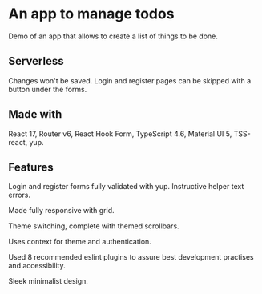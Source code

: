 # An app to manage todos

Demo of an app that allows to create a list of things to be done.

## Serverless

Changes won't be saved. Login and register pages can be skipped with a button under the forms.

## Made with

React 17, Router v6, React Hook Form, TypeScript 4.6, Material UI 5, TSS-react, yup.

## Features

Login and register forms fully validated with yup. Instructive helper text errors.

Made fully responsive with grid.

Theme switching, complete with themed scrollbars.

Uses context for theme and authentication.

Used 8 recommended eslint plugins to assure best development practises and accessibility.

Sleek minimalist design.
